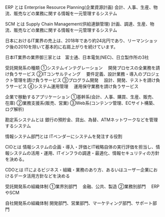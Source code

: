 ERP とは
Enterprise Resource Planning(企業資源計画)
会計、人事、生産、物流、販売などの業務に関する情報を一元管理するシステム

SCM とは
Supply Chain Management(供給連鎖管理)
計画、調達、生産、物流、販売などの業務に関する情報を一元管理するシステム

日本におけるIT業界の売上は、2018年であり約24兆円であり、リーマンショック後の2010を除いて基本的に右肩上がりを続けています。

日本IT業界の業界御三家とは　富士通、日本電気(NEC)、日立製作所の3社

受託開発系の種類
①システムインテグレーション
　開発プロセスの全業務を請け負うサービス
②ITコンサルティング
　要件定義、設計業務・導入のプロジェクト管理を請け負うサービス
③プログラム開発
　設計、開発、テストを請け負うサービス
④システム運用管理
　運用保守業務を請け負うサービス

 企業で稼動するアプリケーション
 ①基幹系(会計、人事、購買、生産、販売、在庫)
 ②業務支援系(販売、営業)
 ③Web系(コンテンツ管理、ECサイト構築、ログ解析)

勘定系システムとは
銀行の預貯金、貸出、為替、ATMネットワークなどを管理するシステム

情報システム部門とは
ITベンダーにシステムを発注する役割

CIOとは
情報システムの企画・導入・評価とIT戦略自体の実行評価を担当し、情報システムの活用・運用、ITインフラの調達・最適化、情報セキュリティの方針を決める。

CDOとは
ITによるビジネス・組織・業務のあり方、あるいはユーザー企業におけるデータ活用方針などを決める

受託開発系の組織体制
①業界別部門
　金融、公共、製造
②業務別部門
　ERPやSCM

 自社開発系の組織体制
 開発部門、営業部門、マーケティング部門、サポート部門
